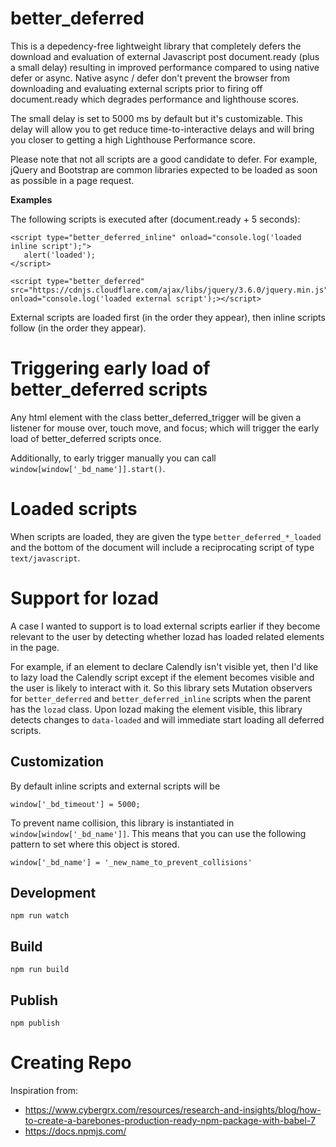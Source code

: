 # better_deferred
This is a depedency-free lightweight library that completely defers the download and evaluation of external Javascript post document.ready (plus a small delay) resulting in improved performance compared to using native defer or async. Native async / defer don't prevent the browser from downloading and evaluating external scripts prior to firing off document.ready which degrades performance and lighthouse scores.

The small delay is set to 5000 ms by default but it's customizable. This delay will allow you to get reduce time-to-interactive delays and will bring you closer to getting a high Lighthouse Performance score.

Please note that not all scripts are a good candidate to defer. For example, jQuery and Bootstrap are common libraries expected to be loaded as soon as possible in a page request.

**Examples**

The following scripts is executed after (document.ready + 5 seconds):
```
<script type="better_deferred_inline" onload="console.log('loaded inline script');">
   alert('loaded');
</script>
```

```
<script type="better_deferred" src="https://cdnjs.cloudflare.com/ajax/libs/jquery/3.6.0/jquery.min.js" onload="console.log('loaded external script');></script>
```

External scripts are loaded first (in the order they appear), then inline scripts follow (in the order they appear).

# Triggering early load of better_deferred scripts
Any html element with the class better_deferred_trigger will be given a listener for mouse over, touch move, and focus; which will trigger the early load of better_deferred scripts once.

Additionally, to early trigger manually you can call `window[window['_bd_name']].start()`.

# Loaded scripts
When scripts are loaded, they are given the type `better_deferred_*_loaded` and the bottom of the document will include a reciprocating script of type `text/javascript`.

# Support for lozad
A case I wanted to support is to load external scripts earlier if they become relevant to the user by detecting whether lozad has loaded related elements in the page.

For example, if an element to declare Calendly isn't visible yet, then I'd like to lazy load the Calendly script except if the element becomes visible and the user is likely to interact with it. So this library sets Mutation observers for `better_deferred` and `better_deferred_inline` scripts when the parent has the `lozad` class. Upon lozad making the element visible, this library detects changes to `data-loaded` and will immediate start loading all deferred scripts.

## Customization
By default inline scripts and external scripts will be 
```
window['_bd_timeout'] = 5000;
```

To prevent name collision, this library is instantiated in 
`window[window['_bd_name']]`. This means that you can use the following pattern to set where this object is stored.

```
window['_bd_name'] = '_new_name_to_prevent_collisions'
```

## Development
```
npm run watch
```
## Build
```
npm run build
```

## Publish
```
npm publish
```

# Creating Repo
Inspiration from:
- https://www.cybergrx.com/resources/research-and-insights/blog/how-to-create-a-barebones-production-ready-npm-package-with-babel-7
- https://docs.npmjs.com/
